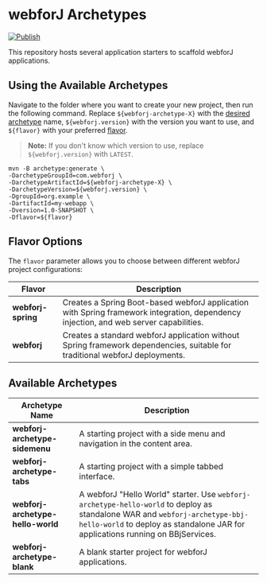 # webforJ Archetypes

[![Publish](https://github.com/webforj/webforj-archetypes/actions/workflows/publish.yml/badge.svg)](https://github.com/webforj/webforj-archetypes/actions/workflows/publish.yml)

This repository hosts several application starters to scaffold webforJ applications.

## Using the Available Archetypes

Navigate to the folder where you want to create your new project, then run the following command. Replace `${webforj-archetype-X}` with the [desired archetype](#available-archetypes) name, `${webforj.version}` with the version you want to use, and `${flavor}` with your preferred [flavor](#flavor-options).

> **Note:** If you don't know which version to use, replace `${webforj.version}` with `LATEST`.

```shell
mvn -B archetype:generate \
-DarchetypeGroupId=com.webforj \
-DarchetypeArtifactId=${webforj-archetype-X} \
-DarchetypeVersion=${webforj.version} \
-DgroupId=org.example \
-DartifactId=my-webapp \
-Dversion=1.0-SNAPSHOT \
-Dflavor=${flavor}
```

## Flavor Options

The `flavor` parameter allows you to choose between different webforJ project configurations:

| Flavor | Description |
|--------|-------------|
| **webforj-spring** | Creates a Spring Boot-based webforJ application with Spring framework integration, dependency injection, and web server capabilities. |
| **webforj** | Creates a standard webforJ application without Spring framework dependencies, suitable for traditional webforJ deployments. |

## Available Archetypes

| Archetype Name | Description |
|----------------|-------------|
| **webforj-archetype-sidemenu** | A starting project with a side menu and navigation in the content area. |
| **webforj-archetype-tabs** | A starting project with a simple tabbed interface. |
| **webforj-archetype-hello-world** | A webforJ "Hello World" starter. Use `webforj-archetype-hello-world` to deploy as standalone WAR and `webforj-archetype-bbj-hello-world` to deploy as standalone JAR for applications running on BBjServices. |
| **webforj-archetype-blank** | A blank starter project for webforJ applications. |

